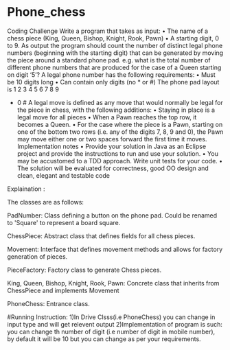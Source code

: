 # Phone_chess

Coding Challenge
Write a program that takes as input: 
•	The name of a chess piece (King, Queen, Bishop, Knight, Rook, Pawn)
•	A starting digit, 0 to 9.
As output the program should count the number of distinct legal phone numbers (beginning with the starting digit) that can be generated by moving the piece around a standard phone pad.  e.g. what is the total number of different phone numbers that are produced for the case of a Queen starting on digit ‘5’?
A legal phone number has the following requirements: 
•	Must be 10 digits long
•	Can contain only digits (no * or #) 
The phone pad layout is
1  2  3 
4  5  6 
7  8  9 
*  0  # 
A legal move is defined as any move that would normally be legal for the piece in chess, 
with the following additions: 
•	Staying in place is a legal move for all pieces 
•	When a Pawn reaches the top row, it becomes a Queen. 
•	For the case where the piece is a Pawn, starting on one of the bottom two rows (i.e. any of the digits 7, 8, 9 and 0), the Pawn may move either one or two spaces forward the first time it moves.
Implementation notes
•	Provide your solution in Java as an Eclipse project and provide the instructions to run and use your solution.
•	You may be accustomed to a TDD approach. Write unit tests for your code.
•	The solution will be evaluated for correctness, good OO design and clean, elegant and testable code


Explaination :

The classes are as follows:

PadNumber: Class defining a button on the phone pad. Could be renamed to 'Square' to represent a board square.

ChessPiece: Abstract class that defines fields for all chess pieces.

Movement: Interface that defines movement methods and allows for factory generation of pieces.

PieceFactory: Factory class to generate Chess pieces.

King, Queen, Bishop, Knight, Rook, Pawn: Concrete class that inherits from ChessPiece and implements Movement

PhoneChess: Entrance class.

#Running Instruction:
1)In Drive Clsss(i.e PhoneChess) you can change in input type and will get relevent output
2)Implementation of program is such: you can change th number of digit (i.e number of digit in mobile number), by default it will be 10 but you can change as per your requirements.


